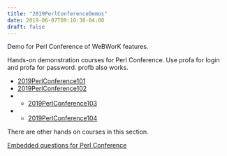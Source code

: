 ```yaml
---
title: "2019PerlConferenceDemos"
date: 2019-06-07T09:10:38-04:00
draft: false
---
```


Demo for Perl Conference of WeBWorK features.


Hands-on demonstration courses for Perl Conference.
Use profa for login and profa for password.
profb also works.

* [2019PerlConference101](https://demo.webwork.rochester.edu/webwork2/2019PerlConference102/)
* [2019PerlConference102](https://demo.webwork.rochester.edu/webwork2/2019PerlConference102/)
* * [2019PerlConference103](https://demo.webwork.rochester.edu/webwork2/2019PerlConference103/)
* * [2019PerlConference104](https://demo.webwork.rochester.edu/webwork2/2019PerlConference104/)



There are other hands on courses in this section.

[Embedded questions for Perl Conference](https://demo.webwork.rochester.edu/gage/2019_Perl_conference/PerlConferenceEmbeddedProblems.html)

